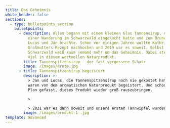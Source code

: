 ```yaml
---
title: Das Geheimnis
white_header: false
sections:
  - type: bulletpoints_section
    bulletpoints:
      - description: Alles begann mit einem kleinen Glas Tannensirup, das Kathrin nach
          einer Wanderung im Schwarzwald eingekocht hatte und zum Brunch zu
          Lucas und Jan brachte. Schon vor einigen Jahren wollte Kathrin
          Großmutters Rezept nachkochen und 2019 war es soweit. Selbst im
          Schwarzwald weiß kaum jemand mehr um das Geheimnis. Dabei steckt so
          viel in diesem wertvollen Naturprodukt.
        title: Tannenspitzensirup – der fast vergessene Schatz
        image: /images/ernte.jpg
      - title: Tannenspitzensirup begeistert
        description: >-
          > Jan und Lucas, die Tannenspitzensirup noch nie gekostet hatten,
          waren von dem aromatischen Naturprodukt begeistert. Und schon war der
          Plan gefasst, dieses Produkt wieder groß rauszubringen.

          >

          > 2021 war es dann soweit und unsere ersten Tannwipfel wurden geerntet und in 70 goldige Gläser Glück umgewandelt!
        image: /images/produkt-1-.jpg
template: advanced
---
```

